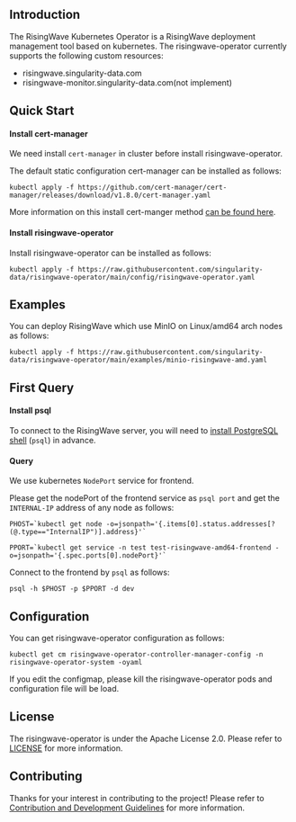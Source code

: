 ## Introduction

The RisingWave Kubernetes Operator is a RisingWave deployment management tool based on kubernetes. The risingwave-operator currently supports the following custom resources:
- risingwave.singularity-data.com
- risingwave-monitor.singularity-data.com(not implement)


## Quick Start

#### Install cert-manager

We need install `cert-manager` in cluster before install risingwave-operator.

The default static configuration cert-manager can be installed as follows:

```shell
kubectl apply -f https://github.com/cert-manager/cert-manager/releases/download/v1.8.0/cert-manager.yaml
```

More information on this install cert-manger method [can be found here](https://cert-manager.io/docs/installation/#default-static-install).


#### Install risingwave-operator

Install risingwave-operator can be installed as follows:

```shell
kubectl apply -f https://raw.githubusercontent.com/singularity-data/risingwave-operator/main/config/risingwave-operator.yaml
```

## Examples

You can deploy RisingWave which use MinIO on Linux/amd64 arch nodes as follows:

```shell
kubectl apply -f https://raw.githubusercontent.com/singularity-data/risingwave-operator/main/examples/minio-risingwave-amd.yaml
```

## First Query

#### Install psql

To connect to the RisingWave server, you will need to [install PostgreSQL shell](./CONTRIBUTING.md#PostgreSQL) (`psql`) in advance.


#### Query

We use kubernetes `NodePort` service for frontend.   

Please get the nodePort of the frontend service as `psql port` and get the `INTERNAL-IP` address of any node as follows:

```shell
PHOST=`kubectl get node -o=jsonpath='{.items[0].status.addresses[?(@.type=="InternalIP")].address}'`
```

```shell
PPORT=`kubectl get service -n test test-risingwave-amd64-frontend -o=jsonpath='{.spec.ports[0].nodePort}'`
```

Connect to the frontend by `psql` as follows:

```shell
psql -h $PHOST -p $PPORT -d dev
```


## Configuration

You can get risingwave-operator configuration as follows:

```shell
kubectl get cm risingwave-operator-controller-manager-config -n risingwave-operator-system -oyaml
```

If you edit the configmap, please kill the risingwave-operator pods and configuration file will be load.

## License

The risingwave-operator is under the Apache License 2.0. Please refer to [LICENSE](LICENSE) for more information.

## Contributing

Thanks for your interest in contributing to the project! Please refer to [Contribution and Development Guidelines](CONTRIBUTING.md) for more information.

